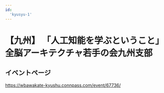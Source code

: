 ```yaml
---
id:
  'kyusyu-1'
---
```


# 【九州】 「人工知能を学ぶということ」全脳アーキテクチャ若手の会九州支部

## イベントページ
https://wbawakate-kyushu.connpass.com/event/67736/
